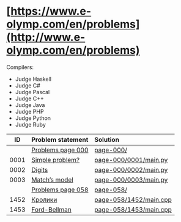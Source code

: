 # [https://www.e-olymp.com/en/problems](http://www.e-olymp.com/en/problems)

Compilers:

- Judge Haskell
- Judge C#
- Judge Pascal
- Judge C++
- Judge Java
- Judge PHP
- Judge Python
- Judge Ruby


| ID | Problem statement                                                   | Solution                                       |
|:--:|:--------------------------------------------------------------------|:-----------------------------------------------|
|    |[Problems page 000 ](https://www.e-olymp.com/en/problems?page=0)     |[page-000/](page-001/)                          |
|0001|[Simple problem?   ](https://www.e-olymp.com/en/problems/1)          |[page-000/0001/main.py ](page-000/0001/main.py )|
|0002|[Digits            ](https://www.e-olymp.com/en/problems/2)          |[page-000/0002/main.py ](page-000/0002/main.py )|
|0003|[Match’s model     ](https://www.e-olymp.com/en/problems/3)          |[page-000/0003/main.py ](page-000/0003/main.py )|
|    |[Problems page 058 ](https://www.e-olymp.com/en/problems?page=58)    |[page-058/](page-058/)                          |
|1452|[Кролики           ](https://www.e-olymp.com/en/problems/1452)       |[page-058/1452/main.cpp](page-058/1452/main.cpp)|
|1453|[Ford-Bellman      ](https://www.e-olymp.com/en/problems/1453)       |[page-058/1453/main.cpp](page-058/1453/main.cpp)|
